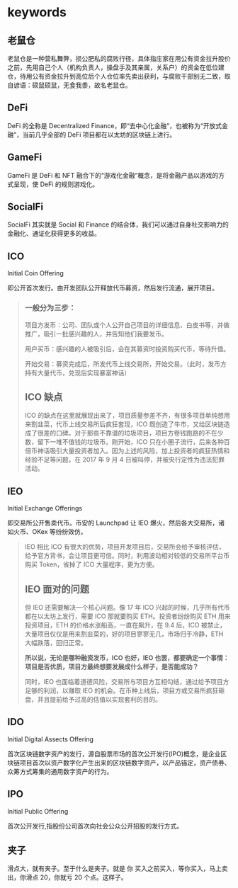 # keywords

## 老鼠仓

老鼠仓是一种营私舞弊，损公肥私的腐败行径，具体指庄家在用公有资金拉升股价之前，先用自己个人（机构负责人，操盘手及其亲属，关系户）的资金在低位建仓，待用公有资金拉升到高位后个人仓位率先卖出获利，与腐败干部别无二致，取自谚语：硕鼠硕鼠，无食我黍，故名老鼠仓。

## DeFi

DeFi 的全称是 Decentralized Finance，即“去中心化金融”，也被称为“开放式金融”，当前几乎全部的 DeFi 项目都在以太坊的区块链上进行。

## GameFi

GameFi 是 DeFi 和 NFT 融合下的“游戏化金融”概念，是将金融产品以游戏的方式呈现，使 DeFi 的规则游戏化。

## SocialFi

SocialFi 其实就是 Social 和 Finance 的结合体，我们可以通过自身社交影响力的金融化、通证化获得更多的收益。

## ICO

Initial Coin Offering

即公开首次发行。由开发团队公开释放代币募资，然后发行流通，展开项目。

> ### 一般分为三步：
>
> 项目方发币：公司、团队或个人公开自己项目的详细信息、白皮书等，并做推广，吸引一批感兴趣的人，并告知他们我要发币。
>
> 用户买币：感兴趣的人被吸引后，会在其募资时投资购买代币，等待升值。
>
> 开始交易：募资完成后，所发代币上线交易所，开始交易。（此时，发币方持有大量代币，兑现后实现暴富神话）
>
> ## ICO 缺点
>
> ICO 的缺点在这里就展现出来了，项目质量参差不齐，有很多项目单纯想用来割韭菜，代币上线交易所后疯狂套现，ICO 既创造了牛市，又给区块链造成了很差的口碑。对于那些不靠谱的垃圾项目，项目方卷钱跑路的不在少数，留下一堆不值钱的垃圾币。刚开始，ICO 只在小圈子流行，后来各种百倍币神话吸引大量投资者加入。因为上述的风险，加上投资者的疯狂热情和经验不足等问题，在 2017 年 9 月 4 日被叫停，并被央行定性为违法犯罪活动。

## IEO

Initial Exchange Offerings

即交易所公开售卖代币。币安的 Launchpad 让 IEO 爆火，然后各大交易所，诸如火币、OKex 等纷纷效仿。

> IEO 相比 ICO 有很大的优势，项目开发项目后，交易所会给予审核评估，给予官方背书，会让项目更可信。同时，利用波动相对较低的交易所平台币购买 Token，省掉了 ICO 大量程序，更为方便。
>
> ## IEO 面对的问题
>
> 但 IEO 还需要解决一个核心问题。像 17 年 ICO 兴起的时候，几乎所有代币都在以太坊上发行，需要 ICO 那就要购买 ETH。投资者纷纷购买 ETH 用来投资项目，ETH 的价格水涨船高，一直在飙升，在 9.4 后，ICO 被禁止，大量项目仅仅是用来割韭菜的，好的项目寥寥无几，市场归于冷静，ETH 大幅跌落，回归正常。
>
> **所以说，无论是哪种融资发币，ICO 也好，IEO 也罢，都要确定一个事情：项目是否优质，项目方最终想要发展成什么样子，是否能成功？**
>
> 同时，IEO 也面临着道德风险，交易所与项目方互相勾结，通过给予项目方足够的利润，以赚取 IEO 的机会。在币种上线后，项目方或交易所疯狂砸盘，并且提前给予过高的估值以实现套利的目的。

## IDO

Initial Digital Assects Offering

首次区块链数字资产的发行，源自股票市场的首次公开发行(IPO)概念，是企业区块链项目首次以资产数字化产生出来的区块链数字资产，以产品锚定，资产债券、众筹方式筹集的通用数字资产的行为。

## IPO

Initial Public Offering

首次公开发行,指股份公司首次向社会公众公开招股的发行方式。

## 夹子

滑点大，就有夹子。至于什么是夹子。就是 你 买入之前买入，等你买入，马上卖出，你滑点 20，你就亏 20 个点。这样子。
